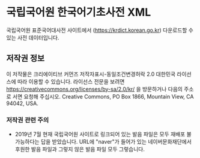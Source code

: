 # 국립국어원 한국어기초사전 XML

국립국어원 표준국어대사전 사이트에서 (https://krdict.korean.go.kr) 다운로드할
수 있는 사전 데이터입니다.

## 저작권 정보

이 저작물은 크리에이티브 커먼즈 저작자표시-동일조건변경허락 2.0 대한민국
라이선스에 따라 이용할 수 있습니다. 라이선스 전문을 보려면
https://creativecommons.org/licenses/by-sa/2.0/kr/ 을 방문하거나 다음의 주소로
서면 요청해 주십시오. Creative Commons, PO Box 1866, Mountain View, CA 94042,
USA.

### 저작권 관련 주의

- 2019년 7월 현재 국립국어원 사이트로 링크되어 있는 발음 파일은 모두 재배포
  불가능하다는 답을 받았습니다. URL에 "naver"가 들어가 있는 네이버문화재단에서
  후원한 발음 파일과 그렇지 않은 발음 파일 모두 그렇습니다.

